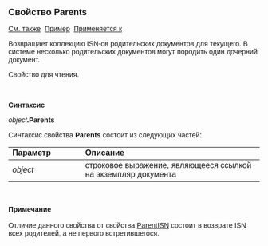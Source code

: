<html>
<head>
<title>Документ\Parents</title>
</head>

<body>

<p><font size="4" face="Arial"><strong>Свойство Parents</strong></font></p>

<p><font face="Arial"><a href="../Functions/DocumentsCirculation/DocParents.html">
См. также</a>&nbsp;
<u>Пример</u>&nbsp; <a href="../Asdoc.html">Применяется к</a></font></p>

<p class="label"><font face="Arial">Возвращает коллекцию ISN-ов 
родительских документов для текущего. В системе несколько родительских 
документов могут породить один дочерний документ. </font></p>

<p class="label"><font face="Arial">Свойство для чтения. </font></p>

<p class="label">&nbsp;</p>

<p class="label"><font face="Arial"><b>Синтаксис</b></font></p>

<p><font face="Arial"><em>object</em><strong>.Parents</strong></font></p>

<p><font face="Arial">Синтаксис свойства <strong>Parents</strong>
состоит из следующих частей:</font></p>

<table border="1" cellPadding="5" cols="2" frame="below" rules="rows">
<TBODY>
  <tr vAlign="top">
    <td class="label" width="29%"><font face="Arial"><b>Параметр</b></font></td>
    <td class="label" width="71%"><font face="Arial"><strong>Описание</strong></font></td>
  </tr>
  <tr>
    <td width="29%"><font face="Arial"><em>object</em></font></td>
    <td width="71%"><font face="Arial">строковое выражение, являющееся 
	ссылкой на экземпляр документа</font></td>
  </tr>
</TBODY>
</table>

<p class="label">&nbsp;</p>

<p class="label"><font face="Arial"><b>Примечание<br>
<br>
</b>Отличие данного свойства от свойства <a
href="ParentISN.html">ParentISN</a> состоит в возврате ISN всех родителей, а не 
первого встретившегося.</font></p>
</body>
</html>
